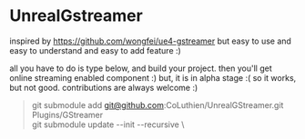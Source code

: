# UnrealGstreamer

inspired by https://github.com/wongfei/ue4-gstreamer 
but easy to use and easy to understand and easy to add feature :)

all you have to do is type below, and build your project. then you'll get online streaming enabled component :) 
but, it is in alpha stage :( so it works, but not good. contributions are always welcome :)
> git submodule add git@github.com:CoLuthien/UnrealGStreamer.git Plugins/GStreamer \
 git submodule update --init --recursive \



